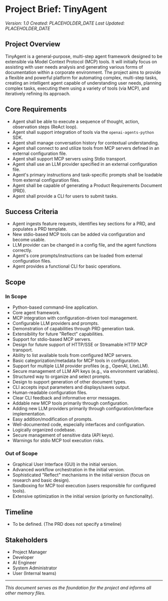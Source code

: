 # Project Brief: TinyAgent
*Version: 1.0*
*Created: PLACEHOLDER_DATE*
*Last Updated: PLACEHOLDER_DATE*

## Project Overview
TinyAgent is a general-purpose, multi-step agent framework designed to be extensible via Model Context Protocol (MCP) tools. It will initially focus on assisting with user needs analysis and generating various forms of documentation within a corporate environment. The project aims to provide a flexible and powerful platform for automating complex, multi-step tasks, creating an intelligent agent capable of understanding user needs, planning complex tasks, executing them using a variety of tools (via MCP), and iteratively refining its approach.

## Core Requirements
- Agent shall be able to execute a sequence of thought, action, observation steps (ReAct loop).
- Agent shall support integration of tools via the `openai-agents-python` SDK.
- Agent shall manage conversation history for contextual understanding.
- Agent shall connect to and utilize tools from MCP servers defined in an external configuration file.
- Agent shall support MCP servers using Stdio transport.
- Agent shall use an LLM provider specified in an external configuration file.
- Agent's primary instructions and task-specific prompts shall be loadable from external configuration files.
- Agent shall be capable of generating a Product Requirements Document (PRD).
- Agent shall provide a CLI for users to submit tasks.

## Success Criteria
- Agent ingests feature requests, identifies key sections for a PRD, and populates a PRD template.
- New stdio-based MCP tools can be added via configuration and become usable.
- LLM provider can be changed in a config file, and the agent functions correctly.
- Agent's core prompts/instructions can be loaded from external configuration files.
- Agent provides a functional CLI for basic operations.

## Scope
### In Scope
- Python-based command-line application.
- Core agent framework.
- MCP integration with configuration-driven tool management.
- Configurable LLM providers and prompts.
- Demonstration of capabilities through PRD generation task.
- Extensibility for future "Reflect" capabilities.
- Support for stdio-based MCP servers.
- Design for future support of HTTP/SSE or Streamable HTTP MCP transport.
- Ability to list available tools from configured MCP servers.
- Basic categorization/metadata for MCP tools in configuration.
- Support for multiple LLM provider profiles (e.g., OpenAI, LiteLLM).
- Secure management of LLM API keys (e.g., via environment variables).
- Structured way to organize and select prompts.
- Design to support generation of other document types.
- CLI accepts input parameters and displays/saves output.
- Human-readable configuration files.
- Clear CLI feedback and informative error messages.
- Addable new MCP tools primarily through configuration.
- Adding new LLM providers primarily through configuration/interface implementation.
- Easy addition/modification of prompts.
- Well-documented code, especially interfaces and configuration.
- Logically organized codebase.
- Secure management of sensitive data (API keys).
- Warnings for stdio MCP tool execution risks.

### Out of Scope
- Graphical User Interface (GUI) in the initial version.
- Advanced workflow orchestration in the initial version.
- Sophisticated "Reflect" mechanisms in the initial version (focus on research and basic design).
- Sandboxing for MCP tool execution (users responsible for configured tools).
- Extensive optimization in the initial version (priority on functionality).

## Timeline
- To be defined. (The PRD does not specify a timeline)

## Stakeholders
- Project Manager
- Developer
- AI Engineer
- System Administrator
- User (Internal teams)

---

*This document serves as the foundation for the project and informs all other memory files.* 